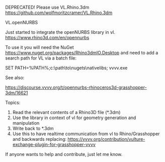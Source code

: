 


DEPRECATED! Please use VL.Rhino.3dm
https://github.com/wolfmoritzcramer/VL.Rhino.3dm




VL.openNURBS


Just started to integrate the openNURBS library in vl.
https://www.rhino3d.com/en/opennurbs

To use it you will need the NuGet https://www.nuget.org/packages/Rhino3dmIO.Desktop
and need to add a search path for VL via a batch file:

SET PATH=%PATH%;c:\path\to\nugets\nativelibs;
vvvv.exe


See also:

https://discourse.vvvv.org/t/opennurbs-rhinoceros3d-grasshopper-3dm/16621

Topics:

  1. Read the relevant contents of a Rhino3D file (*.3dm)
  2. Use the library in context of vl for geometry generation and manipulation
  3. Write back to *.3dm
  4. Use this to have realtime communication from vl to Rhino/Grasshopper and backwards replacing:
      https://vvvv.org/contribution/vulture-exchange-plugin-for-grasshopper-vvvv

If anyone wants to help and contribute, just let me know.
